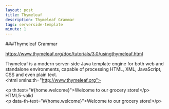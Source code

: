 ```yaml
---
layout: post
title: Thymeleaf
description: Thymeleaf Grammar
tags: serverside-template
minute: 1
---
```


###Thymeleaf Grammar

https://www.thymeleaf.org/doc/tutorials/3.0/usingthymeleaf.html

Thymeleaf is a modern server-side Java template engine for both web and standalone environments, capable of processing HTML, XML, JavaScript, CSS and even plain text.
<br>
\<html xmlns:th="http://www.thymeleaf.org">

\<p th:text="#{home.welcome}">Welcome to our grocery store!\</p>
<br>
HTML5-valid
<br>
\<p data-th-text="#{home.welcome}">Welcome to our grocery store!\</p>

